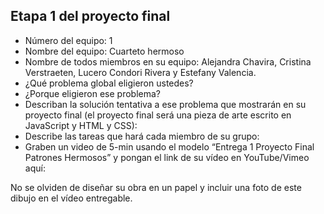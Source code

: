 ## Etapa 1 del proyecto final

- Número del equipo: 1
- Nombre del equipo: Cuarteto hermoso
- Nombre de todos miembros en su equipo: Alejandra Chavira, Cristina Verstraeten, Lucero Condori Rivera y Estefany Valencia.
- ¿Qué problema global eligieron ustedes?
- ¿Porque eligieron ese problema?
- Describan la solución tentativa a ese problema que mostrarán en su proyecto final (el proyecto final será una pieza de arte escrito en JavaScript y HTML y CSS):
- Describe las tareas que hará cada miembro de su grupo:
- Graben un video de 5-min usando el modelo “Entrega 1 Proyecto Final Patrones Hermosos” y pongan el link de su vídeo en YouTube/Vimeo aquí:

No se olviden de diseñar su obra en un papel y incluir una foto de este dibujo en el vídeo entregable.
